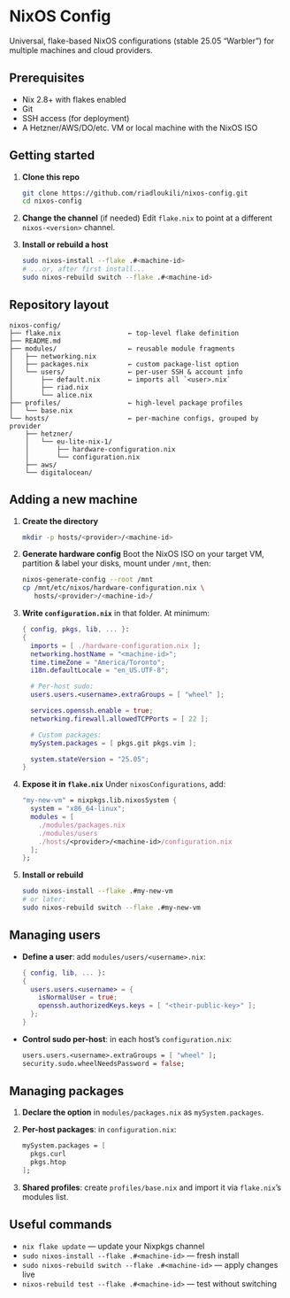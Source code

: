 # NixOS Config

Universal, flake-based NixOS configurations (stable 25.05 “Warbler”) for multiple machines and cloud providers.

## Prerequisites

* Nix 2.8+ with flakes enabled
* Git
* SSH access (for deployment)
* A Hetzner/AWS/DO/etc. VM or local machine with the NixOS ISO

## Getting started

1. **Clone this repo**

   ```bash
   git clone https://github.com/riadloukili/nixos-config.git
   cd nixos-config
   ```
2. **Change the channel** (if needed)
   Edit `flake.nix` to point at a different `nixos-<version>` channel.
3. **Install or rebuild a host**

   ```bash
   sudo nixos-install --flake .#<machine-id>
   # ...or, after first install...
   sudo nixos-rebuild switch --flake .#<machine-id>
   ```

## Repository layout

```
nixos-config/
├── flake.nix                 ← top-level flake definition
├── README.md
├── modules/                  ← reusable module fragments
│   ├── networking.nix
│   ├── packages.nix          ← custom package-list option
│   └── users/                ← per-user SSH & account info
│       ├── default.nix       ← imports all `<user>.nix`
│       ├── riad.nix
│       └── alice.nix
├── profiles/                 ← high-level package profiles
│   └── base.nix
└── hosts/                    ← per-machine configs, grouped by provider
    ├── hetzner/
    │   └── eu-lite-nix-1/
    │       ├── hardware-configuration.nix
    │       └── configuration.nix
    ├── aws/
    └── digitalocean/
```

## Adding a new machine

1. **Create the directory**

   ```bash
   mkdir -p hosts/<provider>/<machine-id>
   ```
2. **Generate hardware config**
   Boot the NixOS ISO on your target VM, partition & label your disks, mount under `/mnt`, then:

   ```bash
   nixos-generate-config --root /mnt
   cp /mnt/etc/nixos/hardware-configuration.nix \
      hosts/<provider>/<machine-id>/
   ```
3. **Write `configuration.nix`** in that folder. At minimum:

   ```nix
   { config, pkgs, lib, ... }:
   {
     imports = [ ./hardware-configuration.nix ];
     networking.hostName = "<machine-id>";
     time.timeZone = "America/Toronto";
     i18n.defaultLocale = "en_US.UTF-8";

     # Per-host sudo:
     users.users.<username>.extraGroups = [ "wheel" ];

     services.openssh.enable = true;
     networking.firewall.allowedTCPPorts = [ 22 ];

     # Custom packages:
     mySystem.packages = [ pkgs.git pkgs.vim ];

     system.stateVersion = "25.05";
   }
   ```
4. **Expose it in `flake.nix`**
   Under `nixosConfigurations`, add:

   ```nix
   "my-new-vm" = nixpkgs.lib.nixosSystem {
     system = "x86_64-linux";
     modules = [
       ./modules/packages.nix
       ./modules/users
       ./hosts/<provider>/<machine-id>/configuration.nix
     ];
   };
   ```
5. **Install or rebuild**

   ```bash
   sudo nixos-install --flake .#my-new-vm
   # or later:
   sudo nixos-rebuild switch --flake .#my-new-vm
   ```

## Managing users

* **Define a user**: add `modules/users/<username>.nix`:

  ```nix
  { config, lib, ... }:
  {
    users.users.<username> = {
      isNormalUser = true;
      openssh.authorizedKeys.keys = [ "<their-public-key>" ];
    };
  }
  ```
* **Control sudo per-host**: in each host’s `configuration.nix`:

  ```nix
  users.users.<username>.extraGroups = [ "wheel" ];
  security.sudo.wheelNeedsPassword = false;
  ```

## Managing packages

1. **Declare the option** in `modules/packages.nix` as `mySystem.packages`.
2. **Per-host packages**: in `configuration.nix`:

   ```nix
   mySystem.packages = [
     pkgs.curl
     pkgs.htop
   ];
   ```
3. **Shared profiles**: create `profiles/base.nix` and import it via `flake.nix`’s modules list.

## Useful commands

* `nix flake update` — update your Nixpkgs channel
* `sudo nixos-install --flake .#<machine-id>` — fresh install
* `sudo nixos-rebuild switch --flake .#<machine-id>` — apply changes live
* `nixos-rebuild test --flake .#<machine-id>` — test without switching
